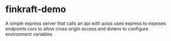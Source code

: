 # finkraft-demo
A simple express server that calls an api with axios uses express to exposes endpoints cors to allow cross origin access and dotenv to configure environment variables.
